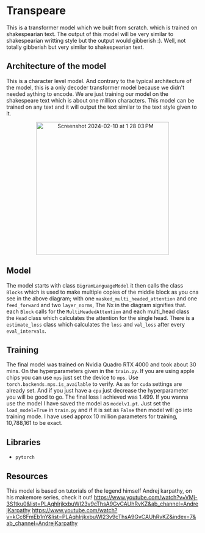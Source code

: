 # Transpeare
This is a transformer model which we built from scratch. which is trained on shakespearian text. The output of this model will be very similar to shakespearian writting style but the output would gibberish :). Well, not totally gibberish but very similar to shakespearian text.

## Architecture of the model
This is a character level model. And contrary to the typical architecture of the model, this is a only decoder transformer model because we didn't needed aything to encode. We are just training our model on the shakespeare text which is about one million characters. This model can be trained on any text and it will output the text similar to the text style given to it.

<p align="center">
<img width="348" alt="Screenshot 2024-02-10 at 1 28 03 PM" src="https://github.com/davnish/transpeare/assets/32027279/c99823cf-3af5-486c-a459-a208292e1b0b">
</p>

## Model
The model starts with class `BigramLanguageModel` it then calls the class `Blocks` which is used to make multiple copies of the middle block as you cna see in the above diagram; with one `masked_multi_headed_attention` and one `feed_forward` and two `layer_norms`, The Nx in the diagram signifies that. each `Block` calls for the `MultiHeadedAttention`  and each multi_head class the `Head` class which calculates the attention for the single head. There is a `estimate_loss` class which calculates the `loss` and `val_loss` after every `eval_intervals`. 

## Training
The final model was trained on Nvidia Quadro RTX 4000 and took about 30 mins. On the hyperparameters given in the `train.py`. If you are using apple chips you can use `mps` just set the device to `mps`. Use `torch.backends.mps.is_available` to verify. As as for `cuda` settings are already set. And if you just have a `cpu` just decrease the hyperparameter you will be good to go. The final loss I achieved was 1.499. If you wanna use the model I have saved the model as `modelv1.pt`. Just set the `load_model=True` in `train.py` and if it is set as `False` then model will go into training mode. I have used approx 10 million parameters for training, 10,788,161 to be exact.

## Libraries
- `pytorch`


## Resources
This model is based on tutorials of the legend himself Andrej karpathy, on his makemore series, check it out!
https://www.youtube.com/watch?v=VMj-3S1tku0&list=PLAqhIrjkxbuWI23v9cThsA9GvCAUhRvKZ&ab_channel=AndrejKarpathy
https://www.youtube.com/watch?v=kCc8FmEb1nY&list=PLAqhIrjkxbuWI23v9cThsA9GvCAUhRvKZ&index=7&ab_channel=AndrejKarpathy
